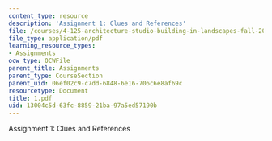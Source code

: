 ```yaml
---
content_type: resource
description: 'Assignment 1: Clues and References'
file: /courses/4-125-architecture-studio-building-in-landscapes-fall-2002/13004c5d63fc885921ba97a5ed57190b_1.pdf
file_type: application/pdf
learning_resource_types:
- Assignments
ocw_type: OCWFile
parent_title: Assignments
parent_type: CourseSection
parent_uid: 06ef02c9-c7dd-6848-6e16-706c6e8af69c
resourcetype: Document
title: 1.pdf
uid: 13004c5d-63fc-8859-21ba-97a5ed57190b
---
```

Assignment 1: Clues and References

